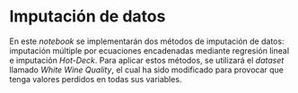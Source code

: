 # Imputación de datos

En este *notebook* se implementarán dos métodos de imputación de datos: imputación múltiple por ecuaciones encadenadas mediante regresión lineal e imputación *Hot-Deck*.
Para aplicar estos métodos, se utilizará el *dataset* llamado *White Wine Quality*, el cual ha sido modificado para provocar que tenga valores perdidos en todas sus variables.
